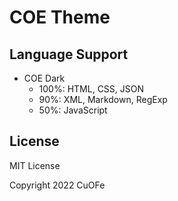 # COE Theme

## Language Support

-   COE Dark
    -   100%: HTML, CSS, JSON
    -   90%: XML, Markdown, RegExp
    -   50%: JavaScript

## License

MIT License

Copyright 2022 CuOFe
